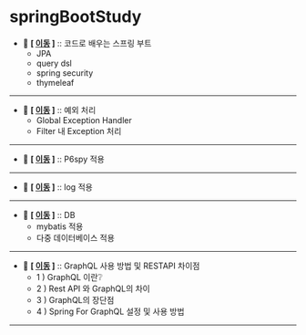 ﻿# springBootStudy


- 💬 **[ [이동](https://github.com/edel1212/springBootStudy/tree/main/spring-boot-basic) ]** :: 코드로 배우는 스프링 부트
  - JPA
  - query dsl
  - spring security
  - thymeleaf

<hr/>

- 💬 **[ [이동](https://github.com/edel1212/springBootStudy/tree/main/exceptionStudy) ]** :: 예외 처리
  - Global Exception Handler
  - Filter 내 Exception 처리

<hr/>

- 💬 **[ [이동](https://github.com/edel1212/springBootStudy/tree/main/p6spyStudy) ]** :: P6spy 적용

<hr/>

- 💬 **[ [이동](https://github.com/edel1212/springBootStudy/tree/main/logStudy) ]** :: log 적용

<hr/>

- 💬 **[ [이동](https://github.com/edel1212/springBootStudy/tree/main/dbStudy) ]** :: DB
  - mybatis 적용
  - 다중 데이터베이스 적용

<hr/>

- 💬 **[ [이동](https://github.com/edel1212/springBootStudy/tree/main/exGraphQL) ]** :: GraphQL 사용 방법 및 RESTAPI 차이점
  - 1 ) GraphQL 이란❔
  - 2 ) Rest API 와 GraphQL의 차이
  - 3 ) GraphQL의 장단점
  - 4 ) Spring For GraphQL 설정 및 사용 방법

<hr/>



